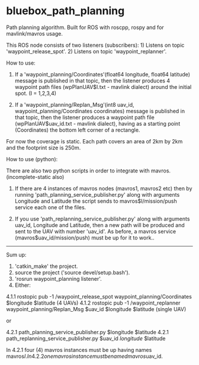 # bluebox_path_planning
Path planning algorithm. Built for ROS with roscpp, rospy and for mavlink/mavros usage.

This ROS node consists of two listeners (subscribers): 
	1) Listens on topic 'waypoint_release_spot'.
	2) Listens on topic 'waypoint_replanner'.

How to use:

1) If a 'waypoint_planning/Coordinates'(float64 longitude, float64 latitude) message is published in that topic,
then the listener produces 4 waypoint path files (wpPlanUAV$I.txt - mavlink dialect) around the initial spot. (I = 1,2,3,4)

2) If a 'waypoint_planning/Replan_Msg'(int8 uav_id, waypoint_planning/Coordinates coordinates) message is published in that topic,
then the listener produces a waypoint path file (wpPlanUAV$uav_id.txt - mavlink dialect), having as a starting point (Coordinates)
the bottom left corner of a rectangle.

For now the coverage is static. Each path covers an area of 2km by 2km and the footprint size is 250m.

How to use (python):

There are also two python scripts in order to integrate with mavros. (incomplete-static also)

1) If there are 4 instances of mavros nodes (mavros1, mavros2 etc)
then by running 'path_planning_service_publisher.py' along with arguments Longitude and Latitude
the script sends to mavros$I/mission/push service each one of the files.

2) If you use 'path_replanning_service_publisher.py' along with arguments uav_id, Longitude and Latitude,
then a new path will be produced and sent to the UAV with number 'uav_id'.
As before, a mavros service (mavros$uav_id/mission/push) must be up for it to work..

-------
Sum up:

1. 'catkin_make' the project.
2. source the project ('source devel/setup.bash').
3. 'rosrun waypoint_planning listener'.
4. Either:
 
  4.1.1 rostopic pub -1 /waypoint_release_spot waypoint_planning/Coordinates $longitude $latitude (4 UAVs)
  4.1.2 rostopic pub -1 /waypoint_replanner waypoint_planning/Replan_Msg $uav_id $longitude $latitude (single UAV)
 
 or

  4.2.1 path_planning_service_publisher.py $longitude $latitude
  4.2.1 path_replanning_service_publisher.py $uav_id $longitude$ $latitude

In 4.2.1 four (4) mavros instances must be up having names mavros$I.
In 4.2.2 one mavros instance must be named mavros$uav_id.
